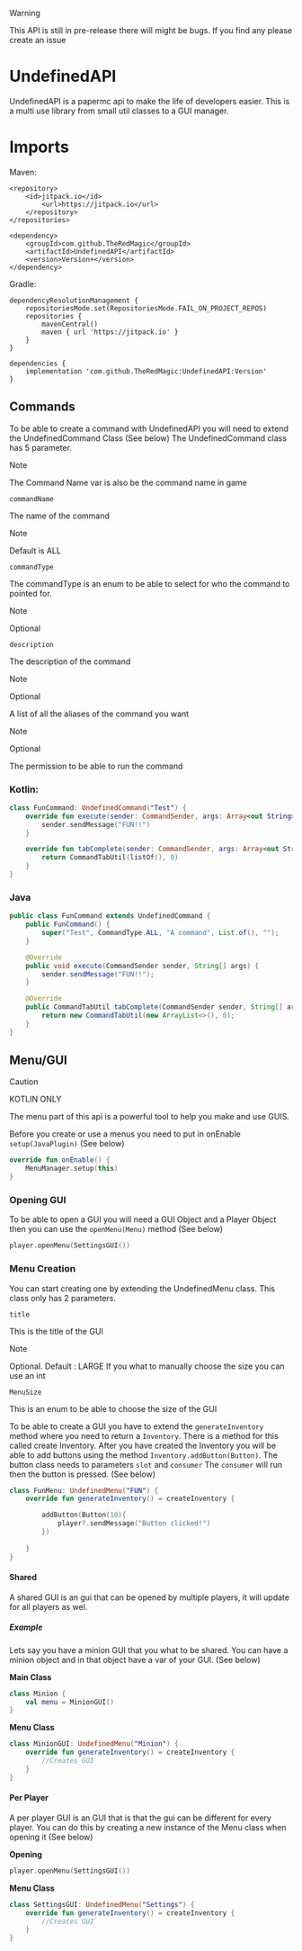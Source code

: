 > [!WARNING]
> This API is still in pre-release there will might be bugs. If you find any please create an issue

# **UndefinedAPI**

UndefinedAPI is a papermc api to make the life of developers easier. This is a multi use library from small util classes to a GUI manager.

# Imports

Maven:
```<repositories>
<repository>
    <id>jitpack.io</id>
        <url>https://jitpack.io</url>
    </repository>
</repositories>
```
```<repositories>
<dependency>
    <groupId>com.github.TheRedMagic</groupId>
    <artifactId>UndefinedAPI</artifactId>
    <version>Version+</version>
</dependency>
```

Gradle:
```<repositories>
dependencyResolutionManagement {
    repositoriesMode.set(RepositoriesMode.FAIL_ON_PROJECT_REPOS)
    repositories {
        mavenCentral()
        maven { url 'https://jitpack.io' }
    }
}
```

```<repositories>
dependencies {
    implementation 'com.github.TheRedMagic:UndefinedAPI:Version'
}
```

## Commands
To be able to create a command with UndefinedAPI you will need to extend the UndefinedCommand Class (See below)
The UndefinedCommand class has 5 parameter.

> [!NOTE]
> The Command Name var is also be the command name in game

``commandName``

The name of the command

> [!NOTE]
> Default is ALL

``commandType``

The commandType is an enum to be able to select for who the command to pointed for.

> [!NOTE]
> Optional

``description``

The description of the command

> [!NOTE]
> Optional

A list of all the aliases of the command you want

> [!NOTE]
> Optional

The permission to be able to run the command

### **Kotlin:**

``` kotlin
class FunCommand: UndefinedCommand("Test") {
    override fun execute(sender: CommandSender, args: Array<out String>) {
        sender.sendMessage("FUN!!")
    }

    override fun tabComplete(sender: CommandSender, args: Array<out String>): CommandTabUtil {
        return CommandTabUtil(listOf(), 0)
    }
}
```

### **Java**
```java
public class FunCommand extends UndefinedCommand {
    public FunCommand() {
        super("Test", CommandType.ALL, "A command", List.of(), "");
    }

    @Override
    public void execute(CommandSender sender, String[] args) {
        sender.sendMessage("FUN!!");
    }

    @Override
    public CommandTabUtil tabComplete(CommandSender sender, String[] args) {
        return new CommandTabUtil(new ArrayList<>(), 0);
    }
}
```

## **Menu/GUI**

> [!CAUTION]
> KOTLIN ONLY

The menu part of this api is a powerful tool to help you make and use GUIS.

Before you create or use a menus you need to put in onEnable `setup(JavaPlugin)` (See below)

```kotlin
override fun onEnable() {
    MenuManager.setup(this)
}
```

### Opening GUI
To be able to open a GUI you will need a GUI Object and a Player Object then you can use the `openMenu(Menu)` method (See below)

```kotlin
player.openMenu(SettingsGUI())
```

### Menu Creation

You can start creating one by extending the UndefinedMenu class. This class only has 2 parameters.

``title``

This is the title of the GUI

> [!NOTE]
> Optional. Default : LARGE
> If you what to manually choose the size you can use an int

``MenuSize``

This is an enum to be able to choose the size of the GUI

To be able to create a GUI you have to extend the `generateInventory` method where you need to return a `Inventory`. There is a method for this called create Inventory.
After you have created the Inventory you will be able to add buttons using the method `Inventory.addButton(Button)`. The button class needs to parameters `slot` and `consumer`
The `consumer` will run then the button is pressed. (See below)

```kotlin
class FunMenu: UndefinedMenu("FUN") {
    override fun generateInventory() = createInventory {

        addButton(Button(10){
            player?.sendMessage("Button clicked!")
        })
        
    }
}
```

#### Shared
A shared GUI is an gui that can be opened by multiple players, it will update for all players as wel.

##### Example
Lets say you have a minion GUI that you what to be shared. You can have a minion object and in that object have a var of your GUI. (See below)

**Main Class**
```kotlin
class Minion {
    val menu = MinionGUI()
}
```

**Menu Class**
```kotlin
class MinionGUI: UndefinedMenu("Minion") {
    override fun generateInventory() = createInventory { 
        //Creates GUI
    }
}
```


#### Per Player
A per player GUI is an GUI that is that the gui can be different for every player. You can do this by creating a new instance of the Menu class when opening it (See below)

**Opening**
```kotlin
player.openMenu(SettingsGUI())
```

**Menu Class**
```kotlin
class SettingsGUI: UndefinedMenu("Settings") {
    override fun generateInventory() = createInventory {
        //Creates GUI
    }
}
```
